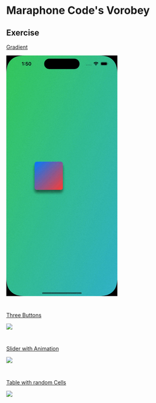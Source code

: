 # Maraphone Code's Vorobey

## Exercise

[Gradient](./Gradient)

![](https://github.com/Suns4ine/Maraphone-Code-s-Vorobey/blob/main/Gifs/Gradient.gif)
#

[Three Buttons](./Three%20Buttons)

![](https://github.com/Suns4ine/Maraphone-Code-s-Vorobey/blob/main/Gifs/Three%20Buttons.gif)
#

[Slider with Animation](./Slider%20with%20Animation)

![](https://github.com/Suns4ine/Maraphone-Code-s-Vorobey/blob/main/Gifs/Slider%20with%20Animation.gif)
#

[Table with random Cells](./Table%20with%20random%20Cells)

![](https://github.com/Suns4ine/Maraphone-Code-s-Vorobey/blob/main/Gifs/Table%20with%20random%20Cells.gif)
#

